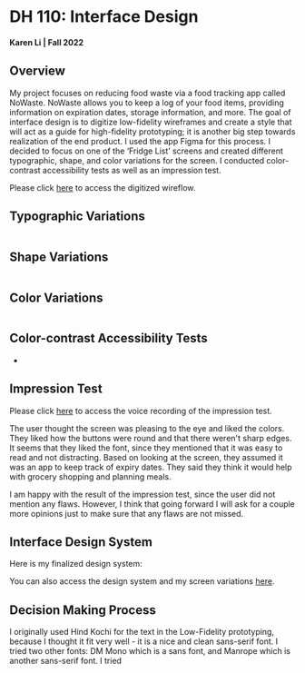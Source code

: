 # DH 110: Interface Design
#### Karen Li | Fall 2022

## Overview
My project focuses on reducing food waste via a food tracking app called NoWaste. NoWaste allows you to keep a log of your food items, providing information on expiration dates, storage information, and more. The goal of interface design is to digitize low-fidelity wireframes and create a style that will act as a guide for high-fidelity prototyping; it is another big step towards realization of the end product. I used the app Figma for this process. I decided to focus on one of the ‘Fridge List’ screens and created different typographic, shape, and color variations for the screen. I conducted color-contrast accessibility tests as well as an impression test. 

Please click <a href="https://www.figma.com/file/dW4rmLWqa5iiaICyJrNZeS/DH-110-Assignment-5">here</a> to access the digitized wireflow.

## Typographic Variations
<img src="">

## Shape Variations
<img src="">

## Color Variations 
<img src="">

## Color-contrast Accessibility Tests
- 

## Impression Test
Please click <a href="https://drive.google.com/file/d/10dOBRFijorim42OmT5GOaflOKdf8Ncgv/view?usp=sharing">here</a> to access the voice recording of the impression test.

The user thought the screen was pleasing to the eye and liked the colors. They liked how the buttons were round and that there weren't sharp edges. It seems that they liked the font, since they mentioned that it was easy to read and not distracting. Based on looking at the screen, they assumed it was an app to keep track of expiry dates. They said they think it would help with grocery shopping and planning meals.

I am happy with the result of the impression test, since the user did not mention any flaws. However, I think that going forward I will ask for a couple more opinions just to make sure that any flaws are not missed. 

## Interface Design System
Here is my finalized design system:
<img src="">

You can also access the design system and my screen variations <a href="https://www.figma.com/file/QltjLwoNWWRIV8JwCFWkK7/Assignment-6">here</a>.

## Decision Making Process
I originally used Hind Kochi for the text in the Low-Fidelity prototyping, because I thought it fit very well - it is a nice and clean sans-serif font. I tried two other fonts: DM Mono which is a sans font, and Manrope which is another sans-serif font. I tried 


